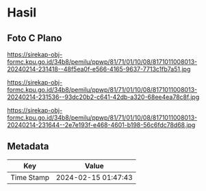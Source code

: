# Hasil

## Foto C Plano

https://sirekap-obj-formc.kpu.go.id/34b8/pemilu/ppwp/81/71/01/10/08/8171011008013-20240214-231418--48f5ea0f-e566-4165-9637-7713c1fb7a51.jpg

https://sirekap-obj-formc.kpu.go.id/34b8/pemilu/ppwp/81/71/01/10/08/8171011008013-20240214-231536--93dc20b2-c641-42db-a320-68ee4ea78c8f.jpg

https://sirekap-obj-formc.kpu.go.id/34b8/pemilu/ppwp/81/71/01/10/08/8171011008013-20240214-231644--2e7e193f-e468-4601-b198-56c6fdc78d68.jpg


## Metadata

| Key        | Value               |
| ---------- | ------------------- |
| Time Stamp | 2024-02-15 01:47:43 |



